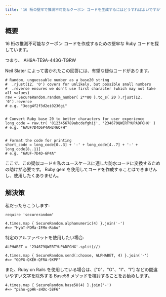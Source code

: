 ```yaml
---
title: '16 桁の堅牢で推測不可能なクーポン コードを生成するにはどうすればよいですか?'
---
```


## 概要
16 桁の推測不可能なクーポン コードを作成するための堅牢な Ruby コードを探しています。

つまり、 AH9A-TE9A-443G-TGRW

Neil Slater によって書かれたこの回答には、有望な疑似コードがあります。

```
# Random, unguessable number as a base20 string
#  .rjust(12, '0') covers for unlikely, but possible small numbers
#  .reverse ensures we don't use first character (which may not take all values)
raw = SecureRandom.random_number( 2**80 ).to_s( 20 ).rjust(12, '0').reverse
# e.g. "3ecg4f2f3d2ei0236gi"


# Convert Ruby base 20 to better characters for user experience
long_code = raw.tr( '0123456789abcdefghij', '234679QWERTYUPADFGHX' )
# e.g. "6AUF7D4D6P4AH246QFH"


# Format the code for printing
short_code = long_code[0..3] + '-' + long_code[4..7] + '-' + long_code[8..11]
# e.g. "6AUF-7D4D-6P4A"

```
ここで、この疑似コードを私のユースケースに適した防水コードに変換するための助けが必要です。 Ruby gem を使用してコードを作成することはできませんし、使用したくありません。

## 解決策
私だったらこうします:

```
require 'securerandom'

4.times.map { SecureRandom.alphanumeric(4) }.join('-')
#=> "HyaT-PDMa-IFMn-Ra6o"

```
特定のアルファベットを使用したい場合:

```
ALPHABET = '234679QWERTYUPADFGHX'.split(//)

4.times.map { SecureRandom.send(:choose, ALPHABET, 4) }.join('-')
#=> "GQPG-QXEH-QFRA-9XPF"

```
また、Ruby on Rails を使用している場合は、["0"、"O"、"I"、"l"] などの間違いやすい文字を除外する Base58 メソッドを検討することをお勧めします。

```
4.times.map { SecureRandom.base58(4) }.join('-')
#=> "pEho-gpHk-sHDc-5BF6"

```
